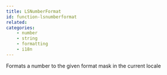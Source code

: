 ```yaml
---
title: LSNumberFormat
id: function-lsnumberformat
related:
categories:
    - number
    - string
    - formatting
    - i18n
---
```


Formats a number to the given format mask in the current locale